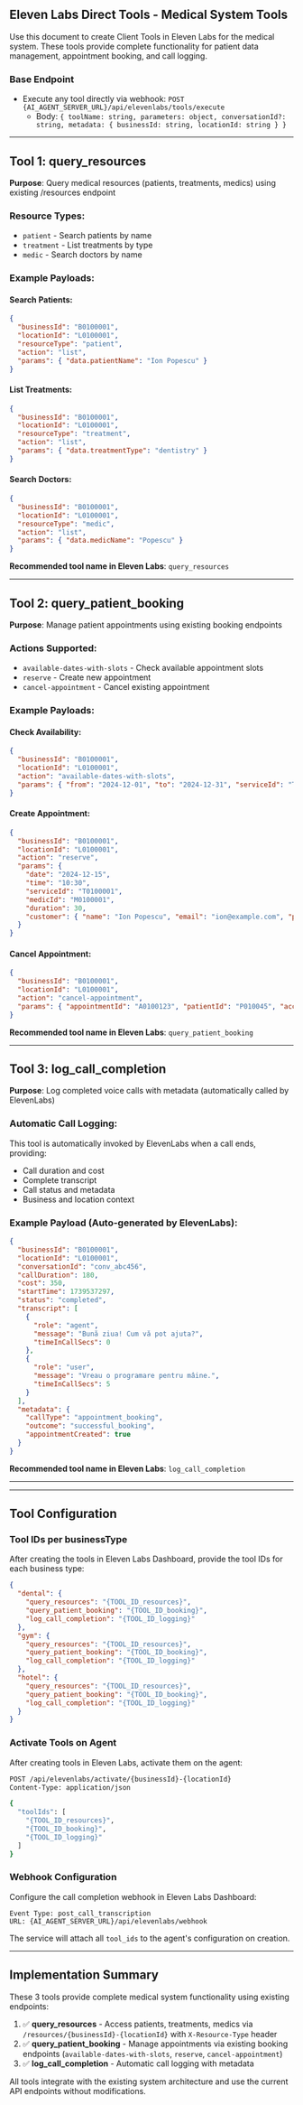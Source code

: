 ## Eleven Labs Direct Tools - Medical System Tools

Use this document to create Client Tools in Eleven Labs for the medical system. These tools provide complete functionality for patient data management, appointment booking, and call logging.

### Base Endpoint
- Execute any tool directly via webhook: `POST {AI_AGENT_SERVER_URL}/api/elevenlabs/tools/execute`
  - Body: `{ toolName: string, parameters: object, conversationId?: string, metadata: { businessId: string, locationId: string } }`

---

## Tool 1: query_resources
**Purpose**: Query medical resources (patients, treatments, medics) using existing /resources endpoint

### Resource Types:
- `patient` - Search patients by name
- `treatment` - List treatments by type
- `medic` - Search doctors by name

### Example Payloads:

#### Search Patients:
```json
{
  "businessId": "B0100001",
  "locationId": "L0100001",
  "resourceType": "patient",
  "action": "list",
  "params": { "data.patientName": "Ion Popescu" }
}
```

#### List Treatments:
```json
{
  "businessId": "B0100001",
  "locationId": "L0100001",
  "resourceType": "treatment",
  "action": "list",
  "params": { "data.treatmentType": "dentistry" }
}
```

#### Search Doctors:
```json
{
  "businessId": "B0100001",
  "locationId": "L0100001",
  "resourceType": "medic",
  "action": "list",
  "params": { "data.medicName": "Popescu" }
}
```

**Recommended tool name in Eleven Labs**: `query_resources`

---

## Tool 2: query_patient_booking
**Purpose**: Manage patient appointments using existing booking endpoints

### Actions Supported:
- `available-dates-with-slots` - Check available appointment slots
- `reserve` - Create new appointment
- `cancel-appointment` - Cancel existing appointment

### Example Payloads:

#### Check Availability:
```json
{
  "businessId": "B0100001",
  "locationId": "L0100001",
  "action": "available-dates-with-slots",
  "params": { "from": "2024-12-01", "to": "2024-12-31", "serviceId": "T0100001", "medicId": "M0100001" }
}
```

#### Create Appointment:
```json
{
  "businessId": "B0100001",
  "locationId": "L0100001",
  "action": "reserve",
  "params": {
    "date": "2024-12-15",
    "time": "10:30",
    "serviceId": "T0100001",
    "medicId": "M0100001",
    "duration": 30,
    "customer": { "name": "Ion Popescu", "email": "ion@example.com", "phone": "0712345678" }
  }
}
```

#### Cancel Appointment:
```json
{
  "businessId": "B0100001",
  "locationId": "L0100001",
  "action": "cancel-appointment",
  "params": { "appointmentId": "A0100123", "patientId": "P010045", "accessCode": "123456" }
}
```

**Recommended tool name in Eleven Labs**: `query_patient_booking`

---

## Tool 3: log_call_completion
**Purpose**: Log completed voice calls with metadata (automatically called by ElevenLabs)

### Automatic Call Logging:
This tool is automatically invoked by ElevenLabs when a call ends, providing:
- Call duration and cost
- Complete transcript
- Call status and metadata
- Business and location context

### Example Payload (Auto-generated by ElevenLabs):
```json
{
  "businessId": "B0100001",
  "locationId": "L0100001",
  "conversationId": "conv_abc456",
  "callDuration": 180,
  "cost": 350,
  "startTime": 1739537297,
  "status": "completed",
  "transcript": [
    {
      "role": "agent",
      "message": "Bună ziua! Cum vă pot ajuta?",
      "timeInCallSecs": 0
    },
    {
      "role": "user",
      "message": "Vreau o programare pentru mâine.",
      "timeInCallSecs": 5
    }
  ],
  "metadata": {
    "callType": "appointment_booking",
    "outcome": "successful_booking",
    "appointmentCreated": true
  }
}
```

**Recommended tool name in Eleven Labs**: `log_call_completion`

---


---

## Tool Configuration

### Tool IDs per businessType
After creating the tools in Eleven Labs Dashboard, provide the tool IDs for each business type:

```json
{
  "dental": {
    "query_resources": "{TOOL_ID_resources}",
    "query_patient_booking": "{TOOL_ID_booking}",
    "log_call_completion": "{TOOL_ID_logging}"
  },
  "gym": {
    "query_resources": "{TOOL_ID_resources}",
    "query_patient_booking": "{TOOL_ID_booking}",
    "log_call_completion": "{TOOL_ID_logging}"
  },
  "hotel": {
    "query_resources": "{TOOL_ID_resources}",
    "query_patient_booking": "{TOOL_ID_booking}",
    "log_call_completion": "{TOOL_ID_logging}"
  }
}
```

### Activate Tools on Agent
After creating tools in Eleven Labs, activate them on the agent:

```bash
POST /api/elevenlabs/activate/{businessId}-{locationId}
Content-Type: application/json

{
  "toolIds": [
    "{TOOL_ID_resources}",
    "{TOOL_ID_booking}",
    "{TOOL_ID_logging}"
  ]
}
```

### Webhook Configuration
Configure the call completion webhook in Eleven Labs Dashboard:

```
Event Type: post_call_transcription
URL: {AI_AGENT_SERVER_URL}/api/elevenlabs/webhook
```

The service will attach all `tool_ids` to the agent's configuration on creation.

---

## Implementation Summary

These 3 tools provide complete medical system functionality using existing endpoints:

1. ✅ **query_resources** - Access patients, treatments, medics via `/resources/{businessId}-{locationId}` with `X-Resource-Type` header
2. ✅ **query_patient_booking** - Manage appointments via existing booking endpoints (`available-dates-with-slots`, `reserve`, `cancel-appointment`)
3. ✅ **log_call_completion** - Automatic call logging with metadata

All tools integrate with the existing system architecture and use the current API endpoints without modifications.


